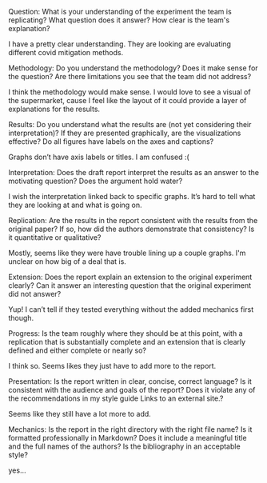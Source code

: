 Question:  What is your understanding of the experiment the team is replicating?  What question does it answer?  How clear is the team's explanation?

I have a pretty clear understanding. They are looking are evaluating different covid mitigation methods.

Methodology: Do you understand the methodology?  Does it make sense for the question?  Are there limitations you see that the team did not address?

I think the methodology would make sense. I would love to see a visual of the supermarket, cause I feel like the layout of it could provide a layer of explanations for the results.

Results: Do you understand what the results are (not yet considering their interpretation)?  If they are presented graphically, are the visualizations effective?  Do all figures have labels on the axes and captions?

Graphs don’t have axis labels or titles. I am confused :(

Interpretation: Does the draft report interpret the results as an answer to the motivating question?  Does the argument hold water?

I wish the interpretation linked back to specific graphs. It’s hard to tell what they are looking at and what is going on.

Replication: Are the results in the report consistent with the results from the original paper?  If so, how did the authors demonstrate that consistency?  Is it quantitative or qualitative?

Mostly, seems like they were have trouble lining up a couple graphs. I'm unclear on how big of a deal that is.

Extension: Does the report explain an extension to the original experiment clearly?  Can it answer an interesting question that the original experiment did not answer?

Yup! I can’t tell if they tested everything without the added mechanics first though.

Progress: Is the team roughly where they should be at this point, with a replication that is substantially complete and an extension that is clearly defined and either complete or nearly so?

I think so. Seems likes they just have to add more to the report.

Presentation: Is the report written in clear, concise, correct language?  Is it consistent with the audience and goals of the report?  Does it violate any of the recommendations in my style guide
Links to an external site.?

Seems like they still have a lot more to add.

Mechanics: Is the report in the right directory with the right file name?  Is it formatted professionally in Markdown?  Does it include a meaningful title and the full names of the authors?  Is the bibliography in an acceptable style?

yes...